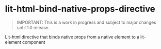 # lit-html-bind-native-props-directive

> IMPORTANT: This is a work in progress and subject to major changes until 1.0 release.

Lit-html directive that binds native props from a native element to a lit-element component
